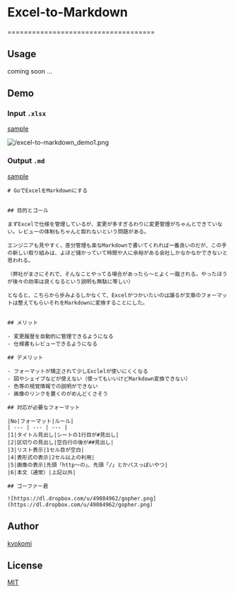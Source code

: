 # Excel-to-Markdown

====================================

## Usage

coming soon ...

## Demo

### Input `.xlsx`

[sample](https://github.com/kyokomi/excel-to-markdown/blob/master/test/excel/sample.xlsx)

![/excel-to-markdown_demo1.png](https://dl.dropbox.com/u/49084962/excel-to-markdown_demo1.png)

### Output `.md`

[sample](https://github.com/kyokomi/excel-to-markdown/blob/master/test/build/sample/sheet1.md)

```
# GoでExcelをMarkdownにする


## 目的とゴール

まずExcelで仕様を管理しているが、変更が多すぎるわりに変更管理がちゃんとできていない。レビューの体制もちゃんと取れないという問題がある。

エンジニアも見やすく、差分管理も楽なMarkdownで書いてくれれば一番良いのだが、この手の新しい取り組みは、よほど儲かっていて時間や人に余裕がある会社しかなかなかできないと思われる。

（弊社がまさにそれで、そんなことやってる場合があったら〜とよく一蹴される。やったほうが後々の効率は良くなるという説明も無駄に等しい）

となると、こちらから歩みよるしかなくて、Excelがつかいたいのは譲るが文章のフォーマットは整えてもらいそれをMarkdownに変換することにした。


## メリット

- 変更履歴を自動的に管理できるようになる
- 仕様書もレビューできるようになる

## デメリット

- フォーマットが矯正されて少しExclelが使いにくくなる
- 図やシェイプなどが使えない（使ってもいいけどMarkdown変換できない）
- 色等の視覚情報での説明ができない
- 画像のリンクを置くのがめんどくさそう

## 対応が必要なフォーマット

|No|フォーマット|ルール|
| --- | --- | --- |
|1|タイトル見出し|シートの1行目が#見出し|
|2|区切りの見出し|空白行の後が##見出し|
|3|リスト表示|1セル目が空白|
|4|表形式の表示|2セル以上の利用|
|5|画像の表示|先頭「http〜の」、先頭「/」とかパスっぽいやつ|
|6|本文（通常）|上記以外|

## ゴーファー君

![https://dl.dropbox.com/u/49084962/gopher.png](https://dl.dropbox.com/u/49084962/gopher.png)
```

## Author

[kyokomi](https://github.com/kyokomi)

## License

[MIT](https://github.com/kyokomi/excel-to-markdown/blob/master/LICENSE)

